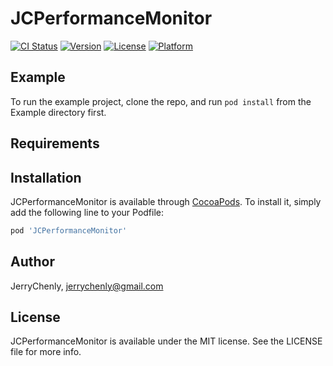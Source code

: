 # JCPerformanceMonitor

[![CI Status](https://img.shields.io/travis/JerryChenly/JCPerformanceMonitor.svg?style=flat)](https://travis-ci.org/JerryChenly/JCPerformanceMonitor)
[![Version](https://img.shields.io/cocoapods/v/JCPerformanceMonitor.svg?style=flat)](https://cocoapods.org/pods/JCPerformanceMonitor)
[![License](https://img.shields.io/cocoapods/l/JCPerformanceMonitor.svg?style=flat)](https://cocoapods.org/pods/JCPerformanceMonitor)
[![Platform](https://img.shields.io/cocoapods/p/JCPerformanceMonitor.svg?style=flat)](https://cocoapods.org/pods/JCPerformanceMonitor)

## Example

To run the example project, clone the repo, and run `pod install` from the Example directory first.

## Requirements

## Installation

JCPerformanceMonitor is available through [CocoaPods](https://cocoapods.org). To install
it, simply add the following line to your Podfile:

```ruby
pod 'JCPerformanceMonitor'
```

## Author

JerryChenly, jerrychenly@gmail.com

## License

JCPerformanceMonitor is available under the MIT license. See the LICENSE file for more info.
